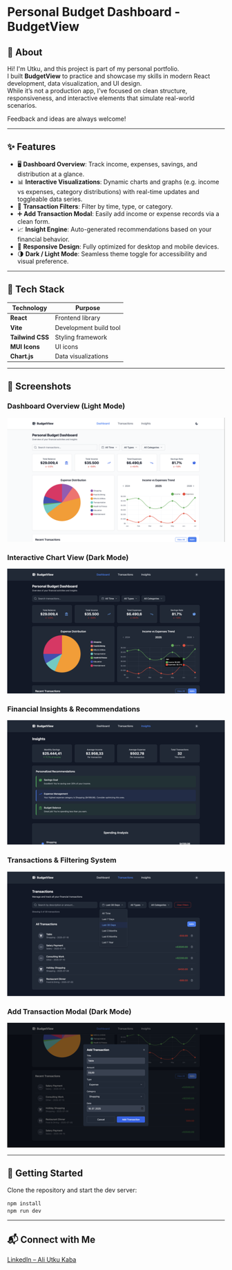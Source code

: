 # Personal Budget Dashboard - BudgetView

## 🧠 About

Hi! I'm Utku, and this project is part of my personal portfolio.  
I built **BudgetView** to practice and showcase my skills in modern React development, data visualization, and UI design.  
While it’s not a production app, I’ve focused on clean structure, responsiveness, and interactive elements that simulate real-world scenarios.

Feedback and ideas are always welcome!

---

## ✨ Features

- 🖥️ **Dashboard Overview**: Track income, expenses, savings, and distribution at a glance.
- 📊 **Interactive Visualizations**: Dynamic charts and graphs (e.g. income vs expenses,   category distributions) with real-time updates and toggleable data series.
- 📅 **Transaction Filters**: Filter by time, type, or category.
- ➕ **Add Transaction Modal**: Easily add income or expense records via a clean form.
- 📈 **Insight Engine**: Auto-generated recommendations based on your financial behavior.
- 📱 **Responsive Design**: Fully optimized for desktop and mobile devices.
- 🌗 **Dark / Light Mode**: Seamless theme toggle for accessibility and visual preference.

---

## 📌 Tech Stack

| Technology   | Purpose                   |
|--------------|---------------------------|
| **React**         | Frontend library          |
| **Vite**          | Development build tool    |
| **Tailwind CSS**  | Styling framework         |
| **MUI Icons**     | UI icons                  |
| **Chart.js**      | Data visualizations       |

---

## 📸 Screenshots

### Dashboard Overview (Light Mode)
![DashboardLight](./screenshots/DashboardLight.png)

### Interactive Chart View (Dark Mode)
![Graphics](./screenshots/Graphics.png)

### Financial Insights & Recommendations
![Insights](./screenshots/Insights.png)

### Transactions & Filtering System
![Transactions](./screenshots/Transactions.png)

### Add Transaction Modal (Dark Mode)
![AddTransaction](./screenshots/AddTransaction.png)

---

## 🚀 Getting Started

Clone the repository and start the dev server:

```bash
npm install
npm run dev
```
---
## 📬 Connect with Me
[LinkedIn – Ali Utku Kaba](https://www.linkedin.com/in/ali-utku-kaba)


